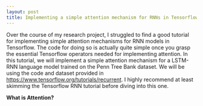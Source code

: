 ```yaml
---
layout: post
title: Implementing a simple attention mechanism for RNNs in Tensorflow
---
```


Over the course of my research project, I struggled to find a good tutorial for implementing simple attention mechanisms for RNN models in Tensorflow. The code for doing so is actually quite simple once you grasp the essential Tensorflow operators needed for implementing attention. In this tutorial, we will implement a simple attention mechanism for a LSTM-RNN language model trained on the Penn Tree Bank dataset. We will be using the code and dataset provided in https://www.tensorflow.org/tutorials/recurrent. I highly recommend at least skimming the Tensorflow RNN tutorial before diving into this one.


**What is Attention?**

